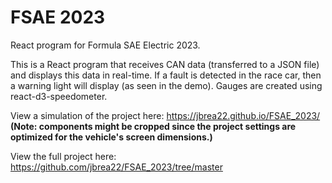 # FSAE 2023
React program for Formula SAE Electric 2023.

This is a React program that receives CAN data (transferred to a JSON file) and displays this data in real-time. If a fault is detected in the race car, then a warning light will display (as seen in the demo). Gauges are created using react-d3-speedometer.

View a simulation of the project here: https://jbrea22.github.io/FSAE_2023/
**(Note: components might be cropped since the project settings are optimized for the vehicle's screen dimensions.)**

View the full project here: https://github.com/jbrea22/FSAE_2023/tree/master
